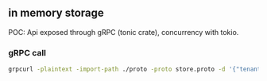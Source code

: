 ## in memory storage

POC: Api exposed through gRPC (tonic crate), concurrency with tokio.  
 

### gRPC call
```bash
grpcurl -plaintext -import-path ./proto -proto store.proto -d '{"tenant": "3bd1c699", "key": "K-h53dk-B"}' '[::1]:8080' messages.Storage.Process
```

